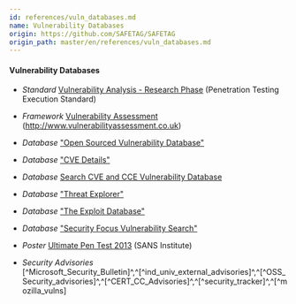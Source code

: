 ```yaml
---
id: references/vuln_databases.md
name: Vulnerability Databases
origin: https://github.com/SAFETAG/SAFETAG
origin_path: master/en/references/vuln_databases.md
---
```


#### Vulnerability Databases

  * *Standard* [Vulnerability Analysis -  Research Phase](http://www.pentest-standard.org/index.php/Vulnerability_Analysis#Research) (Penetration Testing Execution Standard)
  
  * *Framework* [Vulnerability Assessment](http://www.vulnerabilityassessment.co.uk/Penetration%20Test.html#FMFreemind_Link_1513945467FM) (http://www.vulnerabilityassessment.co.uk)
  
  * *Database* ["Open Sourced Vulnerability Database"](http://osvdb.org/)

  * *Database* ["CVE Details"](http://www.cvedetails.com/)

  * *Database* [Search CVE and CCE Vulnerability Database](https://web.nvd.nist.gov/view/vuln/search-advanced)

  * *Database* ["Threat Explorer"](http://us.norton.com/security_response/threatexplorer/vulnerabilities.jsp)

  * *Database* ["The Exploit Database"](http://www.exploit-db.com/)

  * *Database* ["Security Focus Vulnerability Search"](http://www.securityfocus.com/)

  * *Poster* [Ultimate Pen Test 2013](https://www.sans.org/security-resources/posters/ultimate-pen-test-2013-45) (SANS Institute)

  * *Security Advisories* [^Microsoft_Security_Bulletin]^,^[^ind_univ_external_advisories]^,^[^OSS_Security_advisories]^,^[^CERT_CC_Advisories]^,^[^security_tracker]^,^[^mozilla_vulns]



